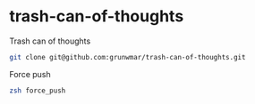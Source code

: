 # trash-can-of-thoughts
Trash can of thoughts

```sh
git clone git@github.com:grunwmar/trash-can-of-thoughts.git
```

Force push
```sh
zsh force_push
```
